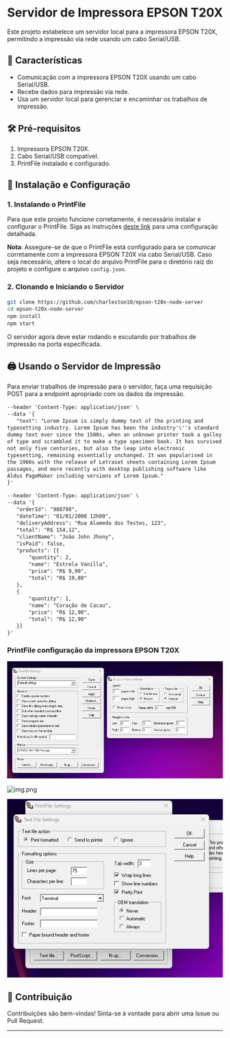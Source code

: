 # Servidor de Impressora EPSON T20X

Este projeto estabelece um servidor local para a impressora EPSON T20X, permitindo a impressão via rede usando um cabo Serial/USB.

## 📌 Características

- Comunicação com a impressora EPSON T20X usando um cabo Serial/USB.
- Recebe dados para impressão via rede.
- Usa um servidor local para gerenciar e encaminhar os trabalhos de impressão.

## 🛠️ Pré-requisitos

1. Impressora EPSON T20X.
2. Cabo Serial/USB compatível.
3. PrintFile instalado e configurado.

## 🚀 Instalação e Configuração

### 1. Instalando o PrintFile

Para que este projeto funcione corretamente, é necessário instalar e configurar o PrintFile. Siga as instruções [deste link](https://www.lerup.com/printfile/) para uma configuração detalhada.

**Nota**: Assegure-se de que o PrintFile está configurado para se comunicar corretamente com a impressora EPSON T20X via cabo Serial/USB.
Caso seja necessário, altere o local do arquivo PrintFile para o diretório raiz do projeto e configure o arquivo ```config.json```.

### 2. Clonando e Iniciando o Servidor

```bash
git clone https://github.com/charleston10/epson-t20x-node-server
cd epson-t20x-node-server
npm install
npm start
```

O servidor agora deve estar rodando e escutando por trabalhos de impressão na porta especificada.

## 🖨️ Usando o Servidor de Impressão

Para enviar trabalhos de impressão para o servidor, faça uma requisição POST para a endpoint apropriado com os dados da impressão.

```curl --location 'localhost:3000/print/' \
--header 'Content-Type: application/json' \
--data '{
   "text": "Lorem Ipsum is simply dummy text of the printing and typesetting industry. Lorem Ipsum has been the industry'\''s standard dummy text ever since the 1500s, when an unknown printer took a galley of type and scrambled it to make a type specimen book. It has survived not only five centuries, but also the leap into electronic typesetting, remaining essentially unchanged. It was popularised in the 1960s with the release of Letraset sheets containing Lorem Ipsum passages, and more recently with desktop publishing software like Aldus PageMaker including versions of Lorem Ipsum."
}'
```

```curl --location 'localhost:3000/print/order' \
--header 'Content-Type: application/json' \
--data '{
   "orderId": "988798",
   "dateTime": "01/01/2000 12h00",
   "deliveryAddress": "Rua Alameda dos Testes, 123",
   "total": "R$ 154,12",
   "clientName": "João John Jhony",
   "isPaid": false,
   "products": [{
       "quantity": 2,
       "name": "Estrela Vanilla",
       "price": "R$ 9,90",
       "total": "R$ 19,80"
   },
   {
       "quantity": 1,
       "name": "Coração de Cacau",
       "price": "R$ 12,90",
       "total": "R$ 12,90"
   }]
}' 
```

### PrintFile configuração da impressora EPSON T20X
![img.png](images/img.png)

![img.png](img.png)

![img_1.png](images/img_1.png)

## 🤝 Contribuição

Contribuições são bem-vindas! Sinta-se à vontade para abrir uma Issue ou Pull Request.


---

